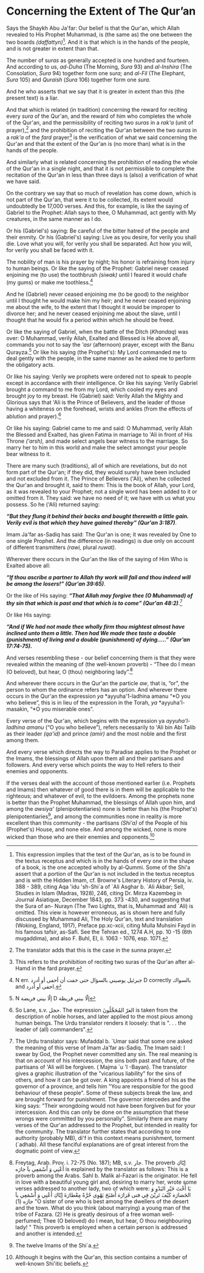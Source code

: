 Concerning the Extent of The Qur’an
===================================

Says the Shaykh Abu Ja'far: Our belief is that the Qur'an, which Allah
revealed to His Prophet Muhammad, is (the same as) the one between the
two boards *(daffattyn)*[^1]*.* And it is that which is in the hands of
the people, and is not greater in extent than that.

The number of s*uras* as generally accepted is one hundred and fourteen.
And according to us, *ad-Duha* (The Morning, *Sura* 93) and *al-Inshira*
(The Consolation, *Sura* 94) together form one s*ura;* and *al-Fil* (The
Elephant, *Sura* 105) and *Quraish* (*Sura* 106) together form one
*sura.*

And he who asserts that we say that it is greater in extent than this
(the present text) is a liar.

And that which is related (in tradition) concerning the reward for
reciting every *sura* of the Qur'an, and the reward of him who completes
the whole of the Qur'an, and the permissibility of reciting two *suras*
in a *rak'a* (unit of prayer),[^2] and the prohibition of reciting the
Qur'an between the two *suras* in a *rak'a* of the *fard* prayer[^3] is
the verification of what we said concerning the Qur'an and that the
extent of the Qur'an is (no more than) what is in the hands of the
people.

And similarly what is related concerning the prohibition of reading the
whole of the Qur'an in a single night, and that it is not permissible to
complete the recitation of the Qur'an in less than three days is (also)
a verification of what we have said.

On the contrary we say that so much of revelation has come down, which
is not part of the Qur'an, that were it to be collected, its extent
would undoubtedly be 17,000 verses. And this, for example, is like the
saying of Gabriel to the Prophet: Allah says to thee, O Muhammad, act
gently with My creatures, in the same manner as I do.

Or his (Gabriel's) saying: Be careful of the bitter hatred of the people
and their enmity. Or his (Gabriel's) saying: Live as you desire, for
verily you shall die. Love what you will, for verily you shall be
separated. Act how you will, for verily you shall be faced with it.

The nobility of man is his prayer by night; his honor is refraining from
injury to human beings. Or like the saying of the Prophet: Gabriel never
ceased enjoining me (to use) the toothbrush *(siwak)* until I feared it
would chafe (my gums) or make me toothless.[^4]

And he (Gabriel) never ceased enjoining me (to be good) to the neighbor
until I thought he would make him my heir; and he never ceased enjoining
me about the wife, to the extent that I thought it would be improper to
divorce her; and he never ceased enjoining me about the slave, until I
thought that he would fix a period within which he should be freed.

Or like the saying of Gabriel, when the battle of the Ditch (*Khandaq*)
was over: O Muhammad, verily Allah, Exalted and Blessed is He above all,
commands you not to say the *'asr* (afternoon) prayer, except with the
Banu Qurayza.[^5] Or like his saying (the Prophet's): My Lord commanded
me to deal gently with the people, in the same manner as he asked me to
perform the obligatory acts.

Or like his saying: Verily we prophets were ordered not to speak to
people except in accordance with their intelligence. Or like his saying:
Verily Gabriel brought a command to me from my Lord, which cooled my
eyes and brought joy to my breast. He (Gabriel) said: Verily Allah the
Mighty and Glorious says that 'Ali is the Prince of Believers, and the
leader of those having a whiteness on the forehead, wrists and ankles
(from the effects of ablution and prayer).[^6]

Or like his saying: Gabriel came to me and said: O Muhammad, verily
Allah the Blessed and Exalted, has given Fatima in marriage to 'Ali in
front of His Throne *('arsh),* and made select angels bear witness to
the marriage. So marry her to him in this world and make the select
amongst your people bear witness to it.

There are many such (traditions), all of which are revelations, but do
not form part of the Qur'an; if they did, they would surely have been
included and not excluded from it. The Prince of Believers ('Ali), when
he collected the Qur'an and brought it, said to them: This is the book
of Allah, your Lord, as it was revealed to your Prophet; not a single
word has been added to it or omitted from it. They said: we have no need
of it; we have with us what you possess. So he ('Ali) returned saying:

***“But they flung it behind their backs and bought therewith a little
gain. Verily evil is that which they have gained thereby” (Qur'an
3:187)***.

Imam Ja'far as-Sadiq has said: The Qur'an is one; it was revealed by One
to one single Prophet. And the difference (in readings) is due only on
account of different transmitters *(rawi,* plural *ruwat).*

Wherever there occurs in the Qur'an the like of the saying of Him Who is
Exalted above all:

***“If thou ascribe a partner to Allah thy work will fail and thou
indeed will be among the losers!” (Qur'an 39:65)***.

Or the like of His saying: ***“That Allah may forgive thee (O Muhammad)
of thy sin that which is past and that which is to come” (Qur'an
48:2)***.[^7]

Or like His saying:

***“And if We had not made thee wholly firm thou mightest almost have
inclined unto them a little. Then had We made thee taste a double
(punishment) of living and a double (punishment) of dying.....” (Qur'an
17:74-75).***

And verses resembling these - our belief concerning them is that they
were revealed within the meaning of (the well-known proverb) - “Thee do
I mean (O beloved), but hear, O (thou) neighboring lady”.[^8]

And wherever there occurs in the Qur'an the particle *aw*, that is,
“or”, the person to whom the ordinance refers has an option. And
wherever there occurs in the Qur'an the expression *ya*
*ayyuha'1-ladhina amanu “*O you who believe”, this is in lieu of the
expression in the Torah, *ya* *ayyuha'l-masakin, “*O you miserable
ones”.

Every verse of the Qur'an, which begins with the expression ya
*ayyuha'l-ladhina amanu* (“O you who believe”), refers necessarily to
'Ali bin Abi Talib as their leader *(qa'id)* and prince *(amir)* and the
most noble and the first among them.

And every verse which directs the way to Paradise applies to the Prophet
or the Imams, the blessings of Allah upon them all and their partisans
and followers. And every verse which points the way to Hell refers to
their enemies and opponents.

If the verses deal with the account of those mentioned earlier (i.e.
Prophets and Imams) then whatever of good there is in them will be
applicable to the righteous; and whatever of evil, to the evildoers.
Among the prophets none is better than the Prophet Muhammad, the
blessings of Allah upon him, and among the *awsiya'* (plenipotentiaries)
none is better than his (the Prophet's) plenipotentiaries[^9], and among
the communities none in reality is more excellent than this community -
the partisans *(Shi'a)* of the People of his (Prophet's) House, and none
else. And among the wicked, none is more wicked than those who are their
enemies and opponents.[^10]

[^1]: This expression implies that the text of the Qur'an, as is to be
found in the textus receptus and which is in the hands of every one in
the shape of a book, is the one accepted wholly by al-Qummi. Some of the
Shi'a assert that a portion of the Qur'an is not included in the textus
receptus and is with the Hidden Imam, cf. Browne's Literary History of
Persia, iv. 388 - 389, citing Aqa 'idu 'sh-Shi\`a of \`Ali Asghar b.
\`Ali Akbar; Sell, Studies in Islam (Madras, 1928), 246, citing Dr.
Mirza Kazembeg in Journal Asiatique, December 1843, pp. 373 -430, and
suggesting that the Sura of an- Nurayn (The Two Lights, that is,
Muhammad and \`Ali) is omitted. This view is however erroneous, as is
shown here and fully discussed by Muhammad Ali, The Holy Qur'an, text
and translation (Woking, England, 1917), Preface pp.xc-xcii, citing
Mulla Muhsini Fayd in his famous tafsir, as-Safi. See the Tehran ed.,
1274 A.H, pp. 10 -15 (6th mugaddima), and also F. Buhl, EI, ii. 1063 -
1076, esp. 1071.

[^2]: The translator adds that this is the case in the sunna prayer.

[^3]: This refers to the prohibition of reciting two suras of the Qur'an
after al-Hamd in the fard prayer.

[^4]: N err. جبرئيل يوصيني بالسؤال حتى خفت أن أحفى أو أدرد D correctly
بالسواك and احفى أو أدرد.

[^5]: N إلّا بيني فريضة D إلّا ببني قريظة

[^6]: So Lane, s.v. حجل. The expression الغرّ المُحَجَّلُونَ is taken
from the description of noble horses, and later applied to the most
pious among human beings. The Urdu translator renders it loosely: that
is ". . . the leader of (all) commanders".

[^7]: The Urdu translator says: Mufaddal b. \`Umar said that some one
asked the meaning of this verse of Imam Ja'far as-Sadiq. The Imam said:
I swear by God, the Prophet never committed any sin. The real meaning is
that on account of his intercession, the sins both past and future, of
the partisans of 'Ali will be forgiven. ( Majma \`u 'l -Bayan). The
translator gives a graphic illustration of the "vicarious liability" for
the sins of others, and how it can be got over. A king appoints a friend
of his as the governor of a province, and tells him "You are responsible
for the good behaviour of these people". Some of these subjects break
the law, and are brought forward for punishment. The governor intercedes
and the king says: "Their wrongdoing would not have been forgiven but
for your intercession. And this can only be done on the assumption that
these wrongs were committed by you personally". Similarly there are many
verses of the Qur'an addressed to the Prophet, but intended in reality
for the community. The translator further states that according to one
authority (probably MB), di'f in this context means punishment, torment
(\`adhab). All these fanciful explanations are of great interest from
the dogmatic point of view.

[^8]: Freytag, Arab. Prov. i. 72-75 (No. 187); MB, s.v. جار. The proverb
إيّاكِ أَعْنِي وَ اْسْمَعِي ياَ جارَه is explained by the translator as
follows: This is a proverb among the Arabs. Sahl b. Malik al-Fazari is
the originator. He fell in love with a beautiful young girl and,
desiring to marry her, wrote some verses addressed to another lady, two
of which were: يَا أُخْتَ خَيْر البَدْوِ وَ الحَضارَة كَيْفَ تَريْنَ فِي
فتى فَزارَة أَصْبَحَ يَهْوِي حُرَّةً مِعْطارَةَ إيّاكِ أَعْنِي وَ
اْسْمَعِي ياَ جارَه (1) "O sister of one who is best among the dwellers
of the desert and the town. What do you think (about marrying) a young
man of the tribe of Fazara. (2) He is greatly desirous of a free woman
well-perfumed; Thee (O beloved) do I mean, but hear, O thou neighbouring
lady! " This proverb is employed when a certain person is addressed and
another is intended.

[^9]: The twelve Imams of the Shi\`a.

[^10]: Although it begins with the Qur'an, this section contains a
number of well-known Shi'itic beliefs.


